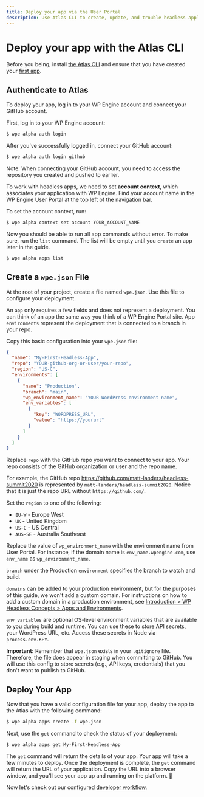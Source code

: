 ```yaml
---
title: Deploy your app via the User Portal
description: Use Atlas CLI to create, update, and trouble headless applications.
---
```


# Deploy your app with the Atlas CLI

Before you being, install [the Atlas CLI](/guides/README.md##install-the-atlas-cli) and ensure that you have created your [first app](/guides/getting-started/create-app).

## Authenticate to Atlas

To deploy your app, log in to your WP Engine account and connect your GitHub account.

First, log in to your WP Engine account:

```bash
$ wpe alpha auth login
```

After you've successfully logged in, connect your GitHub account:

```bash
$ wpe alpha auth login github
```

Note: When connecting your GitHub account, you need to access the repository you created and pushed to earlier.

To work with headless apps, we need to set **account context**, which associates your application with WP Engine. Find your account name in the WP Engine User Portal at the top left of the navigation bar. 

To set the account context, run:

```bash
$ wpe alpha context set account YOUR_ACCOUNT_NAME
```

Now you should be able to run all app commands without error. To make sure, run the `list` command. The list will be empty until you `create` an app later in the guide.

```bash
$ wpe alpha apps list
```

## Create a `wpe.json` File

At the root of your project, create a file named `wpe.json`. Use this file to configure your deployment.

An `app` only requires a few fields and does not represent a deployment. You can think of an app the same way you think of a WP Engine Portal site. App `environments` represent the deployment that is connected to a branch in your repo.

Copy this basic configuration into your `wpe.json` file:

```json
{
  "name": "My-First-Headless-App",
  "repo": "YOUR-github-org-or-user/your-repo",
  "region": "US-C",
  "environments": [
    {
      "name": "Production",
      "branch": "main",
      "wp_environment_name": "YOUR WordPress environment name",
      "env_variables": [
        {
          "key": "WORDPRESS_URL",
          "value": "https://yoururl"
        }
      ]
    }
  ]
}
```

Replace `repo` with the GitHub repo you want to connect to your app. Your repo consists of the GitHub organization or user and the repo name.

For example, the GitHub repo https://github.com/matt-landers/headless-summit2020 is represented by `matt-landers/headless-summit2020`. Notice that it is just the repo URL without `https://github.com/`.

Set the `region` to one of the following:

- `EU-W` - Europe West
- `UK` - United Kingdom
- `US-C` - US Central
- `AUS-SE` - Australia Southeast

Replace the value of `wp_environment_name` with the environment name from User Portal. For instance, if the domain name is `env_name.wpengine.com`, use `env_name` as `wp_environment_name`.

`branch` under the Production `environment` specifies the branch to watch and build.

`domains` can be added to your production environment, but for the purposes of this guide, we won't add a custom domain. For instructions on how to add a custom domain in a production environment, see [Introduction > WP Headless Concepts > Apps and Environments](/guides#apps-and-environments).

`env_variables` are optional OS-level environment variables that are available to you during build and runtime. You can use these to store API secrets, your WordPress URL, etc. Access these secrets in Node via `process.env.KEY`.

**Important:** Remember that `wpe.json` exists in your `.gitignore` file. Therefore, the file does appear in staging when committing to GitHub.  You will use this config to store secrets (e.g., API keys, credentials) that you don't want to publish to GitHub.

## Deploy Your App

Now that you have a valid configuration file for your app, deploy the app to the Atlas with the following command:

```bash
$ wpe alpha apps create -f wpe.json
```

Next, use the `get` command to check the status of your deployment:

```bash
$ wpe alpha apps get My-First-Headless-App
```

The `get` command will return the details of your app. Your app will take a few minutes to deploy. Once the deployment is complete, the `get` command will return the URL of your application. Copy the URL into a browser window, and you'll see your app up and running on the platform. :tada:

Now let's check out our configured [developer workflow](/guides/getting-started/workflow).
